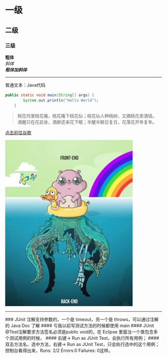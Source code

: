 # 一级
## 二级
### 三级
**粗体**<br>
*斜体*<br />
***粗体加斜体***<hr>

普通文本：Java代码<br>
<!--加上编程语言的名字-->
```java
public static void main(String[] args) {
        System.out.println("Hello World");
    }
```
<!--两个空格表示换行-->
> 桃花坞里桃花庵，桃花庵下桃花仙；桃花仙人种桃树，又摘桃花卖酒钱。  
> 酒醒只在花前坐，酒醉还来花下眠；半醒半醉日复日，花落花开年复年。  

[点击前往谷歌](https://www.google.com)


![图片不见了](https://github.com/TranskeiCastle/HelloWorld/blob/master/boot.jpg)


<hr>
### JUnit 注解支持参数的，一个是 timeout，另一个是 throws，可以通过注解的 Java Doc 了解
#### 亏我以前写测试方法的时候都使用 main
#### JUnit @Test注解要求方法签名必须是public void的，在 Eclipse 里面当一个类包含多个测试用例的时候，
#### 右键-> Run as JUnit Test，会执行所有用例；
#### 双击方法名，选中方法，右键-> Run as JUnit Test，只会执行选中的这个用例；控制台看得出来，Runs: 2/2 Errors:0 Failures: 0这样。

